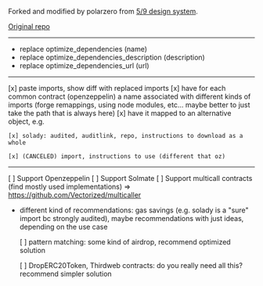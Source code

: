 Forked and modified by polarzero from [5/9 design system](https://fiveoutofnine.com).

[Original repo](https://github.com/fiveoutofnine/www)

---

- replace optimize_dependencies (name)
- replace optimize_dependencies_description (description)
- replace optimize_dependencies_url (url)

---

[x] paste imports, show diff with replaced imports
[x] have for each common contract (openzeppelin) a name associated with different kinds of imports (forge remappings, using node modules, etc... maybe better to just take the path that is always here)
[x] have it mapped to an alternative object, e.g.

    [x] solady: audited, auditlink, repo, instructions to download as a whole

    [x] (CANCELED) import, instructions to use (different that oz)

---

[ ] Support Openzeppelin
[ ] Support Solmate
[ ] Support multicall contracts (find mostly used implementations) => https://github.com/Vectorized/multicaller

- different kind of recommendations: gas savings (e.g. solady is a "sure" import bc strongly audited), maybe recommendations with just ideas, depending on the use case

  [ ] pattern matching: some kind of airdrop, recommend optimized solution

  [ ] DropERC20Token, Thirdweb contracts: do you really need all this? recommend simpler solution

